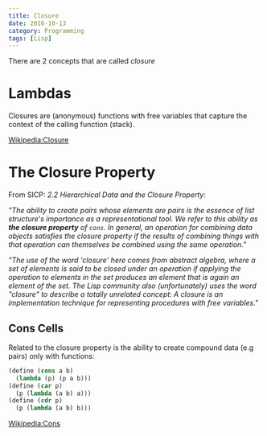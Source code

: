 ```yaml
---
title: Closure
date: 2016-10-13
category: Programming
tags: [Lisp]
---
```

There are 2 concepts that are called *closure*

# Lambdas

Closures are (anonymous) functions with free variables that capture the context of the calling function (stack).

[Wikipedia:Closure](https://en.m.wikipedia.org/wiki/Closure_(computer_programming))

# The Closure Property

From SICP: *2.2 Hierarchical Data and the Closure Property*:

*"The ability to create pairs whose elements are pairs is the essence of list structure's importance as a representational tool. We refer to this ability as **the closure property** of `cons`. In general, an operation for combining data objects satisfies the closure property if the results of combining things with that operation can themselves be combined using the same operation."*

*"The use of the word 'closure' here comes from abstract algebra, where a set of elements is said to be closed under an operation if applying the operation to elements in the set produces an element that is again an element of the set. The Lisp community also (unfortunately) uses the word "closure" to describe a totally unrelated concept: A closure is an implementation technique for representing procedures with free variables."*

## Cons Cells

Related to the closure property is the ability to create compound data (e.g pairs) only with functions:

```scheme
(define (cons a b)
  (lambda (p) (p a b)))
(define (car p)
  (p (lambda (a b) a)))
(define (cdr p)
  (p (lambda (a b) b)))
```

[Wikipedia:Cons](https://en.m.wikipedia.org/wiki/Cons#Functional_Implementation)
